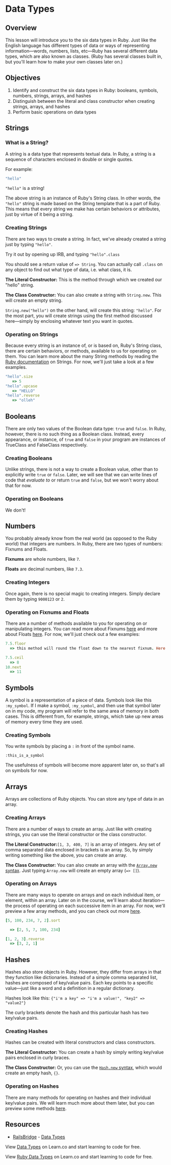 # Data Types

## Overview

This lesson will introduce you to the six data types in Ruby. Just like the English language has different types of data or ways of representing information––words, numbers, lists, etc––Ruby has several different data types, which are also known as classes. (Ruby has several classes built in, but you'll learn how to make your own classes later on.)

## Objectives

1. Identify and construct the six data types in Ruby: booleans, symbols, numbers, strings, arrays, and hashes
2. Distinguish between the literal and class constructor when creating strings, arrays, and hashes
3. Perform basic operations on data types

## Strings

### What is a String?

A string is a data type that represents textual data. In Ruby, a string is a sequence of characters enclosed in double or single quotes.

For example:

```ruby
"hello"
```

`"hello"` is a string!

The above string is an instance of Ruby's String class. In other words, the `"hello"` string is made based on the String template that is a part of Ruby. This means that every string we make has certain behaviors or attributes, just by virtue of it being a string.

### Creating Strings

There are two ways to create a string. In fact, we've already created a string just by typing `"hello"`.

Try it out by opening up IRB, and typing `"hello".class`

You should see a return value of ` => String `. You can actually call `.class` on any object to find out what type of data, i.e. what class, it is.

**The Literal Constructor:** This is the method through which we created our "hello" string.

**The Class Constructor:** You can also create a string with `String.new`. This will create an empty string.

`String.new("hello")` on the other hand, will create this string: `"hello"`. For the most part, you will create strings using the first method discussed here––simply by enclosing whatever text you want in quotes.

### Operating on Strings

Because every string is an instance of, or is based on, Ruby's String class, there are certain behaviors, or methods, available to us for operating on them. You can learn more about the many String methods by reading the [Ruby documentation](http://ruby-doc.org/core-2.2.0/String.html) on Strings. For now, we'll just take a look at a few examples.

```ruby
"hello".size
   => 5
"hello".upcase
   => "HELLO"
"hello".reverse
   => "olleh"
```

## Booleans

There are only two values of the Boolean data type: `true` and `false`. In Ruby, however, there is no such thing as a Boolean class. Instead, every appearance, or instance, of `true` and `false` in your program are instances of TrueClass and FalseClass respectively.

### Creating Booleans

Unlike strings, there is not a way to create a Boolean value, other than to explicitly write `true` or `false`. Later, we will see that we can write lines of code that *evaluate to* or return `true` and `false`, but we won't worry about that for now. 	

### Operating on Booleans

We don't!

## Numbers

You probably already know from the real world (as opposed to the Ruby world) that integers are numbers. In Ruby, there are two types of numbers: Fixnums and Floats.

**Fixnums** are whole numbers, like `7`.

**Floats** are decimal numbers, like `7.3`.

### Creating Integers

Once again, there is no special magic to creating integers. Simply declare them by typing `9000123` or `2`.

### Operating on Fixnums and Floats

There are a number of methods available to you for operating on or manipulating integers. You can read more about Fixnums [here](http://ruby-doc.org/core-2.2.0/Fixnum.html) and more about Floats [here](http://ruby-doc.org/core-2.2.0/Float.html). For now, we'll just check out a few examples:

```ruby
7.5.floor
  => this method will round the float down to the nearest fixnum. Here it will return 7

7.5.ceil
  => 8
10.next
  => 11
```

## Symbols

A symbol is a representation of a piece of data. Symbols look like this `:my_symbol`. If I make a symbol, `:my_symbol`, and then use that symbol later on in my code, my program will refer to the same area of memory in both cases. This is different from, for example, strings, which take up new areas of memory every time they are used.

### Creating Symbols

You write symbols by placing a `:` in front of the symbol name.

`:this_is_a_symbol`

The usefulness of symbols will become more apparent later on, so that's all on symbols for now.

## Arrays
Arrays are collections of Ruby objects. You can store any type of data in an array.

### Creating Arrays

There are a number of ways to create an array. Just like with creating strings, you can use the literal constructor or the class constructor.

**The Literal Constructor:**`[1, 3, 400, 7]` is an array of integers. Any set of comma separated data enclosed in brackets is an array. So, by simply writing something like the above, you can create an array.

**The Class Constructor:** You can also create an array with the [`Array.new` syntax](http://ruby-doc.org/core-2.2.0/Array.html). Just typing `Array.new` will create an empty array (`=> []`).

### Operating on Arrays

There are many ways to operate on arrays and on each individual item, or element, within an array. Later on in the course, we'll learn about iteration––the process of operating on each successive item in an array. For now, we'll preview a few array methods, and you can check out more [here](http://ruby-doc.org/core-2.2.0/Array.html).

```ruby
[5, 100, 234, 7, 2].sort

  => [2, 5, 7, 100, 234]

[1, 2, 3].reverse
  => [3, 2, 1]
```

## Hashes

Hashes also store objects in Ruby. However, they differ from arrays in that they function like dictionaries. Instead of a simple comma separated list, hashes are composed of key/value pairs. Each key points to a specific value––just like a word and a definition in a regular dictionary.

Hashes look like this:
`{"i'm a key" => "i'm a value!", "key2" => "value2"}`

The curly brackets denote the hash and this particular hash has two key/value pairs.

### Creating Hashes

Hashes can be created with literal constructors and class constructors.

**The Literal Constructor:** You can create a hash by simply writing key/value pairs enclosed in curly braces.

**The Class Constructor:** Or, you can use the [`Hash.new` syntax](http://ruby-doc.org/core-2.2.0/Hash.html), which would create an empty hash, `{}`.

### Operating on Hashes

There are many methods for operating on hashes and their individual key/value pairs. We will learn much more about them later, but you can preview some methods [here](http://ruby-doc.org/core-2.2.0/Hash.html).

## Resources
* [RailsBridge](http://docs.railsbridge.org) - [Data Types](http://docs.railsbridge.org/ruby/datatypes)

<p data-visibility='hidden'>View <a href='https://learn.co/lessons/data-types-readme' title='Data Types'>Data Types</a> on Learn.co and start learning to code for free.</p>

<p class='util--hide'>View <a href='https://learn.co/lessons/data-types-readme'>Ruby Data Types</a> on Learn.co and start learning to code for free.</p>

